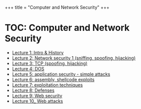 +++
title = "Computer and Network Security"
+++

# TOC: Computer and Network Security

- [Lecture 1: Intro & History](lecture-1-intro-history/)
- [Lecture 2: Network security 1 (sniffing, spoofing, hijacking)](lecture-2-network-security-1/)
- [Lecture 3: TCP (spoofing, hijacking)](lecture-3-tcp)
- [Lecture 4: DOS](lecture-4-dos/)
- [Lecture 5: application security - simple attacks](lecture-5-application-security-simple-attacks)
- [Lecture 6: assembly, shellcode exploits](lecture-6-assembly-shellcode-exploits)
- [Lecture 7: exploitation techniques](lecture-7-exploitation-techniques)
- [Lecture 8: Defenses](lecture-8-defenses)
- [Lecture 9: Web security](lecture-9-web-security)
- [Lecture 10_ Web attacks](lecture-10-web-attacks)
